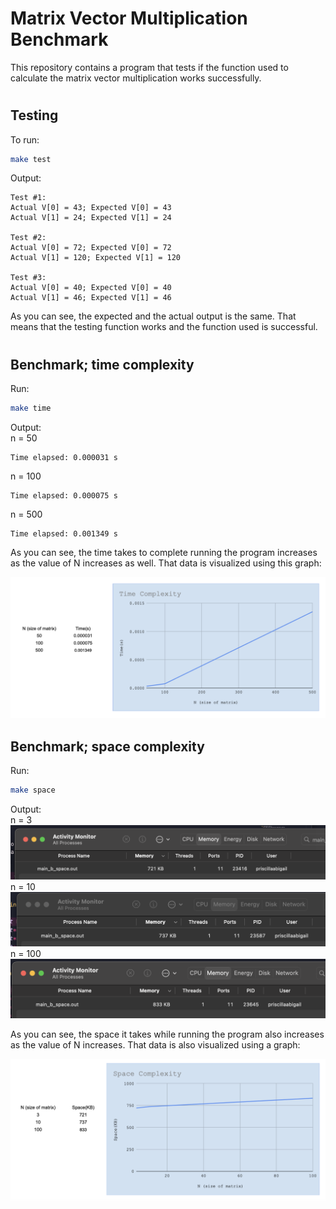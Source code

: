 # <b> Matrix Vector Multiplication Benchmark </b>


This repository contains a program that tests if the function used to calculate the matrix vector multiplication works successfully. 

#
## Testing

To run:
```sh
make test
```

Output:
```
Test #1:
Actual V[0] = 43; Expected V[0] = 43
Actual V[1] = 24; Expected V[1] = 24

Test #2:
Actual V[0] = 72; Expected V[0] = 72
Actual V[1] = 120; Expected V[1] = 120

Test #3:
Actual V[0] = 40; Expected V[0] = 40
Actual V[1] = 46; Expected V[1] = 46
```
As you can see, the expected and the actual output is the same. That means that the testing function works and the function used is successful.

#

## Benchmark; time complexity


Run:
```sh
make time
```
Output: 
<br>
n = 50
```
Time elapsed: 0.000031 s
```
n = 100
```
Time elapsed: 0.000075 s
```
n = 500
```
Time elapsed: 0.001349 s
```
As you can see, the time takes to complete running the program increases as the value of N increases as well. That data is visualized using this graph:

![TimeComplexity](images/timethings/graph.png)

## Benchmark; space complexity
Run:
```sh
make space
```
Output:
<br>
n = 3
![SpaceComplexity](images/spacethings/n=3.png)
n = 10
![SpaceComplexity](images/spacethings/n=10.png)
n = 100
![SpaceComplexity](images/spacethings/n=100.png)

As you can see, the space it takes while running the program also increases as the value of N increases. That data is also visualized using a graph:


![SpaceComplexity](images/spacethings/graph.png)




